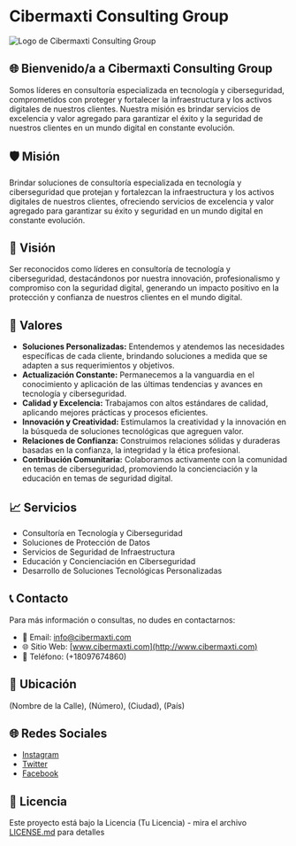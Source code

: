 # Cibermaxti Consulting Group

![Logo de Cibermaxti Consulting Group](https://pub-048b20f5730e4cf59b7ce40a3d44c2b6.r2.dev/main-logo-transparent.png)

## 🌐 Bienvenido/a a Cibermaxti Consulting Group
Somos líderes en consultoría especializada en tecnología y ciberseguridad, comprometidos con proteger y fortalecer la infraestructura y los activos digitales de nuestros clientes. Nuestra misión es brindar servicios de excelencia y valor agregado para garantizar el éxito y la seguridad de nuestros clientes en un mundo digital en constante evolución.

## 🛡️ Misión
Brindar soluciones de consultoría especializada en tecnología y ciberseguridad que protejan y fortalezcan la infraestructura y los activos digitales de nuestros clientes, ofreciendo servicios de excelencia y valor agregado para garantizar su éxito y seguridad en un mundo digital en constante evolución.

## 🌟 Visión
Ser reconocidos como líderes en consultoría de tecnología y ciberseguridad, destacándonos por nuestra innovación, profesionalismo y compromiso con la seguridad digital, generando un impacto positivo en la protección y confianza de nuestros clientes en el mundo digital.

## 🌿 Valores
- **Soluciones Personalizadas:** Entendemos y atendemos las necesidades específicas de cada cliente, brindando soluciones a medida que se adapten a sus requerimientos y objetivos.
- **Actualización Constante:** Permanecemos a la vanguardia en el conocimiento y aplicación de las últimas tendencias y avances en tecnología y ciberseguridad.
- **Calidad y Excelencia:** Trabajamos con altos estándares de calidad, aplicando mejores prácticas y procesos eficientes.
- **Innovación y Creatividad:** Estimulamos la creatividad y la innovación en la búsqueda de soluciones tecnológicas que agreguen valor.
- **Relaciones de Confianza:** Construimos relaciones sólidas y duraderas basadas en la confianza, la integridad y la ética profesional.
- **Contribución Comunitaria:** Colaboramos activamente con la comunidad en temas de ciberseguridad, promoviendo la concienciación y la educación en temas de seguridad digital.

## 📈 Servicios
- Consultoría en Tecnología y Ciberseguridad
- Soluciones de Protección de Datos
- Servicios de Seguridad de Infraestructura
- Educación y Concienciación en Ciberseguridad
- Desarrollo de Soluciones Tecnológicas Personalizadas

## 📞 Contacto
Para más información o consultas, no dudes en contactarnos:
- 📧 Email: [info@cibermaxti.com](mailto:info@cibermaxti.com)
- 🌐 Sitio Web: [www.cibermaxti.com](http://www.cibermaxti.com)
- 📱 Teléfono: (+18097674860)

## 📍 Ubicación
(Nombre de la Calle), (Número), (Ciudad), (País)

## 🌐 Redes Sociales
- [Instagram](https://www.instagram.com/cibermaxtigroup/)
- [Twitter](https://twitter.com/CibermaxtiGroup)
- [Facebook](https://www.facebook.com/CibermaxtiGroup)

## 📝 Licencia
Este proyecto está bajo la Licencia (Tu Licencia) - mira el archivo [LICENSE.md](LICENSE.md) para detalles
